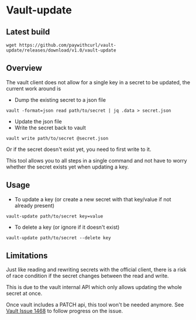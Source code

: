 # Vault-update

## Latest build

```
wget https://github.com/paywithcurl/vault-update/releases/download/v1.0/vault-update
```

## Overview

The vault client does not allow for a single key in a secret to be updated, the current work around is

* Dump the existing secret to a json file
```
vault -format=json read path/to/secret | jq .data > secret.json
```
* Update the json file
* Write the secret back to vault
```
vault write path/to/secret @secret.json
```

Or if the secret doesn't exist yet, you need to first write to it.

This tool allows you to all steps in a single command and not have to worry whether the secret exists yet when updating a key.

## Usage

* To update a key (or create a new secret with that key/value if not already present)
```
vault-update path/to/secret key=value
```
* To delete a key (or ignore if it doesn't exist)
```
vault-update path/to/secret --delete key
```

## Limitations

Just like reading and rewriting secrets with the official client, there is a risk of race condition if the secret changes between the read and write.

This is due to the vault internal API which only allows updating the whole secret at once.

Once vault includes a PATCH api, this tool won't be needed anymore. See [Vault Issue 1468](https://github.com/hashicorp/vault/issues/1468) to follow progress on the issue.
